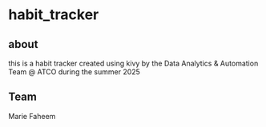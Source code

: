 # habit_tracker
## about
this is a habit tracker created using kivy by the Data Analytics & Automation Team @ ATCO during the summer 2025

## Team
Marie
Faheem